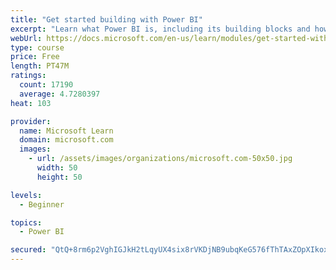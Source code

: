 ```yaml
---
title: "Get started building with Power BI"
excerpt: "Learn what Power BI is, including its building blocks and how they work together."
webUrl: https://docs.microsoft.com/en-us/learn/modules/get-started-with-power-bi/
type: course
price: Free
length: PT47M
ratings:
  count: 17190
  average: 4.7280397
heat: 103

provider:
  name: Microsoft Learn
  domain: microsoft.com
  images:
    - url: /assets/images/organizations/microsoft.com-50x50.jpg
      width: 50
      height: 50

levels:
  - Beginner

topics:
  - Power BI

secured: "QtQ+8rm6p2VghIGJkH2tLqyUX4six8rVKDjNB9ubqKeG576fThTAxZOpXIkoxpKfQSikDqIYO9KgIZJ0r0wPhtAXDrWnq2ot0g3luYBxQabZKMUTOaTLKEUGrJTdTHmtzqd043odreM5PKRH1Afit7t65aNdJnooW7vwIu00mlJuwIvbjr/5vW5ncL3QZcHlu7JFXLU+Ldoga6fS8s+tzFfmYnJOhFdqvpZmDc82BjG/26EZ+jGM14GXI7UxHeZC3RCsjLY+VsthfDm0IASHm3Y5XxExnkIN3ar72ehIQ98KAGz9aKiUVscXeZxmu1E4Z0Nf16PXh3On/HzXzmE5++H9z8HiLLwInoy+jss0AXT7oM3Os+Qd1SFp9OuxLyqftF+vFhSXRAeBGPH5m1csQuebxy32XGhrBgpg5pIH+HGysL9TmFkBDtpuabBSySaH;cMam8qaYaFeGuKEg1tlzrw=="
---
```


